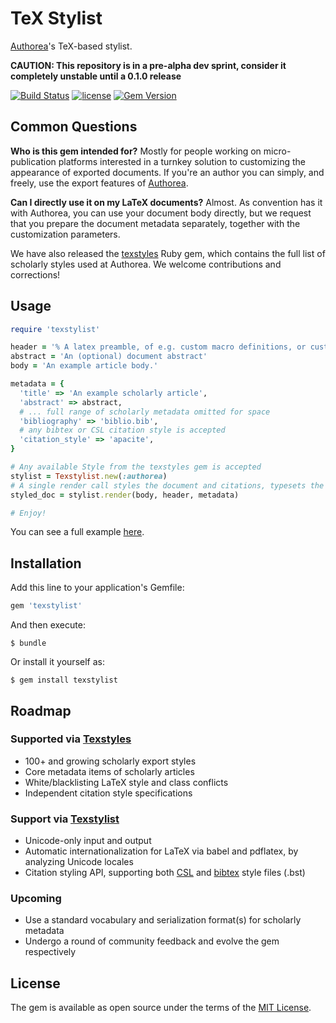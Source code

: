 # TeX Stylist

[Authorea](http://www.authorea.com)'s TeX-based stylist. 

**CAUTION: This repository is in a pre-alpha dev sprint, consider it completely unstable until a 0.1.0 release**

[![Build Status](https://secure.travis-ci.org/Authorea/texstylist.png?branch=master)](https://travis-ci.org/Authorea/texstylist)
[![license](http://img.shields.io/badge/license-MIT-blue.svg)](https://raw.githubusercontent.com/authorea/texstylist/master/LICENSE)
[![Gem Version](https://badge.fury.io/rb/texstylist.svg)](https://badge.fury.io/rb/texstylist) 

## Common Questions

**Who is this gem intended for?** Mostly for people working on micro-publication platforms interested in a turnkey solution to customizing the appearance of exported documents. If you're an author you can simply, and freely, use the export features of [Authorea](https://www.authorea.com).

**Can I directly use it on my LaTeX documents?** Almost. As convention has it with Authorea, you can use your document body directly, but we request that you prepare the document metadata separately, together with the customization parameters.

We have also released the [texstyles](https://github.com/Authorea/texstyles) Ruby gem, which contains the full list of scholarly styles used at Authorea. We welcome contributions and corrections!


## Usage

```ruby
require 'texstylist'

header = '% A latex preamble, of e.g. custom macro definitions, or custom overrides for the desired style'
abstract = 'An (optional) document abstract'
body = 'An example article body.'

metadata = {
  'title' => 'An example scholarly article',
  'abstract' => abstract,
  # ... full range of scholarly metadata omitted for space
  'bibliography' => 'biblio.bib',
  # any bibtex or CSL citation style is accepted
  'citation_style' => 'apacite',
}

# Any available Style from the texstyles gem is accepted
stylist = Texstylist.new(:authorea)
# A single render call styles the document and citations, typesets the metadata, and handles internationalization
styled_doc = stylist.render(body, header, metadata)

# Enjoy!
```

You can see a full example [here](https://github.com/Authorea/texstylist/blob/master/example/example_stylize.rb).

## Installation

Add this line to your application's Gemfile:

```ruby
gem 'texstylist'
```

And then execute:

    $ bundle

Or install it yourself as:

    $ gem install texstylist

## Roadmap

### Supported via [Texstyles](https://github.com/Authorea/texstyles)
 * 100+ and growing scholarly export styles
 * Core metadata items of scholarly articles
 * White/blacklisting LaTeX style and class conflicts
 * Independent citation style specifications

### Support via [Texstylist](https://github.com/Authorea/texstylist)
 * Unicode-only input and output
 * Automatic internationalization for LaTeX via babel and pdflatex, by analyzing Unicode locales
 * Citation styling API, supporting both [CSL](http://citationstyles.org/) and [bibtex](http://www.bibtex.org/) style files (.bst)

### Upcoming
 * Use a standard vocabulary and serialization format(s) for scholarly metadata
 * Undergo a round of community feedback and evolve the gem respectively

## License

The gem is available as open source under the terms of the [MIT License](http://opensource.org/licenses/MIT).
